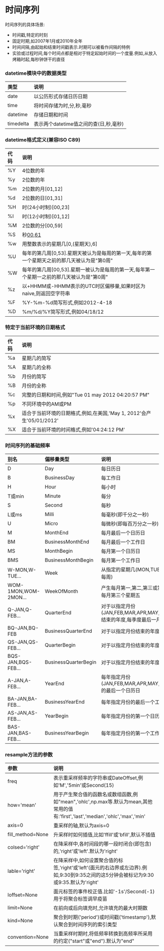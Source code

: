 # 时间序列
时间序列的具体场景:
- 时间戳,特定的时刻
- 固定时期,如2007年1月或2010年全年
- 时间间隔,由起始和结束时间戳表示.时期可以被看作间隔的特例
- 实验或过程时间,每个时间点都是相对于特定起始时间的一个度量.例如,从放入烤箱时起,每秒钟饼干的直径

### datetime模块中的数据类型
|类型|说明|
|:---|:---|
|date|以公历形式存储日历日期|
|time|将时间存储为时,分,秒,毫秒|
|datetime|存储日期和时间|
|timedelta|表示两个datetime值之间的查(日,秒,毫秒)|

### datetime格式定义(兼容ISO C89)
|代码|说明|
|:---|:---|
|%Y|4位数的年|
|%y|2位数的年|
|%m|2位数的月[01,12]|
|%d|2位数的日[01,31]|
|%H|时(24小时制)[00,23]|
|%I|时(12小时制)[01,12]|
|%M|2位数的分[00,59]|
|%S|秒[00,61](秒60和61用于闰秒)|
|%w|用整数表示的星期几[0,(星期天),6]|
|%U|每年的第几周[0,53].星期天被认为是每周的第一天,每年的第一个星期天之前的那几天被认为是"第0周"|
|%W|每年的第几周[00,53].星期一被认为是每周的第一天,每年第一个星期一之前的那几天被认为是"第0周"|
|%z|以+HHMM或-HHMM表示的UTC时区偏移量,如果时区为naive,则返回空字符串|
|%F|%Y-%m-%d简写形式,例如2012-4-18|
|%D|%m/%d/%Y简写形式,例如04/18/12|

### 特定于当前环境的日期格式
|代码|说明|
|:---|:---|
|%a|星期几的简写|
|%A|星期几的全称|
|%b|月份的简写|
|%B|月份的全称|
|%c|完整的日期和时间,例如"Tue 01 may 2012 04:20:57 PM"|
|%p|不同环境中的AM或PM|
|%x|适合于当前环境的日期格式,例如,在美国,'May 1, 2012'会产生'05/01/2012'|
|%X|适合于当前环境的时间格式,例如'04:24:12 PM'|

### 时间序列的基础频率
|别名|偏移量类型|说明|
|:---|:---|:---|
|D|Day|每日历日|
|B|BusinessDay|每工作日|
|H|Hour|每小时|
|T或min|Minute|每分|
|S|Second|每秒|
|L或ms|Milli|每毫秒(即千分之一秒)|
|U|Micro|每微秒(即每百万分之一秒)|
|M|MonthEnd|每月最后一个日历日|
|BM|BusinessMonthEnd|每月最后一个工作日|
|MS|MonthBegin|每月第一个日历日|
|BMS|BusinessMonthBegin|每月第一个工作日|
|W-MON,W-TUE...|Week|从指定的星期几(MON,TUE,WED,THU,FRI,SAT,SUN开始算起,每周)|
|WOM-1MON,WOM-2MON...|WeekOfMonth|产生每月第一,第二,第三或第四周的星期几.例如WOM-3FRI表示每月第三个星期五|
|Q-JAN,Q-FEB...|QuarterEnd|对于以指定月份(JAN,FEB,MAR,APR,MAY,JUN,JUL,AUG,SEP,OCT,NOV,DEC)结束的年度,每季度最后一月的最后一个日历日|
|BQ-JAN,BQ-FEB|BusinessQuarterEnd|对于以指定月份结束的年度,每季度最后一阅的最后一个工作日|
|QS-JAN,QS-FEB...|QuarterBegin|对于以指定月份结束的年度,每季度最后一月的第一个日历日|
|BQS-JAN,BQS-FEB...|BusinessQuarterBegin|对于以指定月份结束的年度,每季度最后一个月的第一个工作日|
|A-JAN,A-FEB...|YearEnd|每年指定月份(JAN,FEB,MAR,APR,MAY,JUN,JUL,AUG,SEP,OCT,NOV,DEC)的最后一个日历日|
|BA-JAN,BA-FEB...|BusinessYearEnd|每年指定月份的最后一个工作日|
|AS-JAN,AS-FEB...|YearBegin|每年指定月份的第一个日历日|
|BAS-JAN,BAS-FEB...|BusinessYearBegin|每年指定月份的第一个工作日|

### resample方法的参数
|参数|说明|
|:---|:---|
|freq|表示重采样频率的字符串或DateOffset,例如'M','5min'或Second(15)|
|how='mean'|用于产生聚合值的函数名或数组函数,例如"mean",'ohlc',np.max等.默认为mean,其他常用的值有:'first','last','median','ohlc','max','min'|
|axis=0|重采样的轴,默认为axis=0|
|fill_method=None|升采样时如何插值,比如'ffill'或'bfill',默认不插值|
|colsed='right'|在降采样中,各时间段的哪一段时闭合(即包含)的,'right'或'left'.默认为'right'|
|lable='right'|在降采样中,如何设置聚合值的标签,'right'或'left'(面元的右边界或左边界).例如,9:30到9:35之间的这5分钟会被标记为9:30或9:35.默认为'right'|
|loffset=None|面元标签的事件校正值.比如'-1s'/Second(-1)用于将聚合标签调早疫苗|
|limit=None|在前向或后向填充时,允许填充的最大时期数|
|kind=None|聚合到时期('period')或时间戳('timestamp'),默认聚合到时间序列的索引类型|
|convention=None|当重采样时期时,将低频率转换到高频率所采用的约定("start"或"end").默认为"end"|